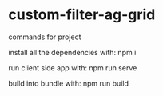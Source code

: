 # custom-filter-ag-grid
commands for project



install all the dependencies with:
npm i


run client side app with:
npm run serve



build into bundle with:
npm run build